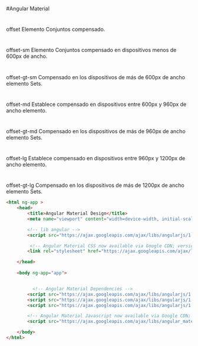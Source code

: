 #Angular Material

#
offset	Elemento Conjuntos compensado.
#
offset-sm	Elemento Conjuntos compensado en dispositivos menos de 600px de ancho.
#
offset-gt-sm	Compensado en los dispositivos de más de 600px de ancho elemento Sets.
#
offset-md	Establece compensado en dispositivos entre 600px y 960px de ancho elemento.
#
offset-gt-md	Compensado en los dispositivos de más de 960px de ancho elemento Sets.
#
offset-lg	Establece compensado en dispositivos entre 960px y 1200px de ancho elemento.
#
offset-gt-lg	Compensado en los dispositivos de más de 1200px de ancho elemento Sets.

```html
<html ng-app >
	<head>
	    <title>Angular Material Design</title>
	    <meta name="viewport" content="width=device-width, initial-scale=1, maximum-scale=1, user-scalable=no">

	    <!-- lib angular -->
	    <script src="https://ajax.googleapis.com/ajax/libs/angularjs/1.4.5/angular.min.js"></script>

	     <!-- Angular Material CSS now available via Google CDN; version 0.10 used here -->
    	<link rel="stylesheet" href="https://ajax.googleapis.com/ajax/libs/angular_material/0.10.0/angular-material.min.css">

  	</head>
  	
  	<body ng-app="app">


		  <!-- Angular Material Dependencies -->
	    <script src="https://ajax.googleapis.com/ajax/libs/angularjs/1.3.15/angular.min.js"></script>
	    <script src="https://ajax.googleapis.com/ajax/libs/angularjs/1.3.15/angular-animate.min.js"></script>
	    <script src="https://ajax.googleapis.com/ajax/libs/angularjs/1.3.15/angular-aria.min.js"></script>

	    <!-- Angular Material Javascript now available via Google CDN; version 0.10 used here -->
	    <script src="https://ajax.googleapis.com/ajax/libs/angular_material/0.10.0/angular-material.min.js"></script>

	</body>
</html>
```
